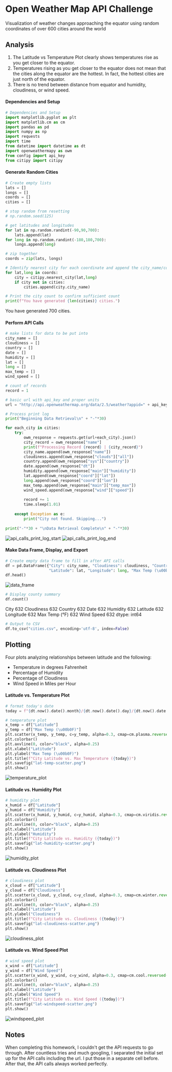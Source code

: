 # Open Weather Map API Challenge

Visualization of weather changes approaching the equator using random coordinates of over 600 cities around the world


## Analysis

1. The Latitude vs Temperature Plot clearly shows temperatures rise as you get closer to the equator. 
2. Temperatures rising as you get closer to the equator does not mean that the cities along the equator are the hottest. In fact, the hottest cities are just north of the equator.
3. There is no trend between distance from equator and humidity, cloudiness, or wind speed.


#### Dependencies and Setup

```python
# Dependencies and Setup
import matplotlib.pyplot as plt
import matplotlib.cm as cm
import pandas as pd
import numpy as np
import requests
import time
from datetime import datetime as dt
import openweathermapy as owm
from config import api_key
from citipy import citipy
```

#### Generate Random Cities

```python
# Create empty lists
lats = []
longs = []
coords = []
cities = []

# stop random from resetting
# np.random.seed(125)

# get latitudes and longitudes
for lat in np.random.randint(-90,90,700):
    lats.append(lat)
for long in np.random.randint(-180,180,700):
    longs.append(long)

# zip together
coords = zip(lats, longs)

# Identify nearest city for each coordinate and append the city_name/country_code to 
for lat,long in coords:
    city = citipy.nearest_city(lat,long)
    if city not in cities:
        cities.append(city.city_name)

# Print the city count to confirm sufficient count
print(f"You have generated {len(cities)} cities.")
```
You have generated 700 cities.


#### Perform API Calls

```python
# make lists for data to be put into
city_name = []
cloudiness = []
country = []
date = []
humidity = []
lat = []
long = []
max_temp = []
wind_speed = []

# count of records
record = 1

# basic url with api_key and proper units
url = "http://api.openweathermap.org/data/2.5/weather?appid=" + api_key + "&units=Imperial&q="

# Process print log
print("Beginning Data Retrieval\n" + "-"*30)

for each_city in cities:
    try:
        owm_response = requests.get(url+each_city).json()
        city_record = owm_response["name"]
        print(f"Processing Record {record} | {city_record}")
        city_name.append(owm_response["name"])
        cloudiness.append(owm_response["clouds"]["all"])
        country.append(owm_response["sys"]["country"])
        date.append(owm_response["dt"])
        humidity.append(owm_response["main"]["humidity"])
        lat.append(owm_response["coord"]["lat"])
        long.append(owm_response["coord"]["lon"])
        max_temp.append(owm_response["main"]["temp_max"])
        wind_speed.append(owm_response["wind"]["speed"])
    
        record += 1
        time.sleep(1.01)
        
    except Exception as e:
        print("City not found. Skipping...")
        
print("-"*30 + "\nData Retrieval Complete\n" + "-"*30)
```

![api_calls_print_log_start](Images/api_calls_print_log_start.png)
![api_calls_print_log_end](Images/api_calls_print_log_end.png)


#### Make Data Frame, Display, and Export

```python
# Create empty data frame to fill in after API calls
df = pd.DataFrame({"City": city_name, "Cloudiness": cloudiness, "Country": country, "Date": date, "Humidity": humidity,
                   "Latitude": lat, "Longitude": long, "Max Temp (\u00b0F)": max_temp, "Wind Speed": wind_speed})
df.head()
```

![data_frame](Images/data_frame.png)


```python
# Display county summary
df.count()
```

City             632
Cloudiness       632
Country          632
Date             632
Humidity         632
Latitude         632
Longitude        632
Max Temp (°F)    632
Wind Speed       632
dtype: int64


```python
# Output to CSV
df.to_csv("cities.csv", encoding='utf-8', index=False)
```


## Plotting

Four plots analyzing relationships between latitude and the following:
* Temperature in degrees Fahrenheit
* Percentage of Humidity
* Percentage of Cloudiness
* Wind Speed in Miles per Hour


#### Latitude vs. Temperature Plot

```python
# format today's date
today = f"{dt.now().date().month}/{dt.now().date().day}/{dt.now().date().year}"

# temperature plot
x_temp = df["Latitude"]
y_temp = df["Max Temp (\u00b0F)"]
plt.scatter(x_temp, y_temp, c=y_temp, alpha=0.3, cmap=cm.plasma.reversed())
plt.colorbar()
plt.axvline(0, color="black", alpha=0.25)
plt.xlabel("Latitude")
plt.ylabel("Max Temp (\u00b0F)")
plt.title(f"City Latitude vs. Max Temperature ({today})")
plt.savefig("lat-temp-scatter.png")
plt.show()
```

![temperature_plot](Images/lat-temp-scatter.png)


#### Latitude vs. Humidity Plot

```python
# humidity plot
x_humid = df["Latitude"]
y_humid = df["Humidity"]
plt.scatter(x_humid, y_humid, c=y_humid, alpha=0.3, cmap=cm.viridis.reversed())
plt.colorbar()
plt.axvline(0, color="black", alpha=0.25)
plt.xlabel("Latitude")
plt.ylabel("Humidity")
plt.title(f"City Latitude vs. Humidity ({today})")
plt.savefig("lat-humidity-scatter.png")
plt.show()
```

![humidity_plot](Images/lat-humidity-scatter.png)


#### Latitude vs. Cloudiness Plot

```python
# cloudiness plot
x_cloud = df["Latitude"]
y_cloud = df["Cloudiness"]
plt.scatter(x_cloud, y_cloud, c=y_cloud, alpha=0.3, cmap=cm.winter.reversed())
plt.colorbar()
plt.axvline(0, color="black", alpha=0.25)
plt.xlabel("Latitude")
plt.ylabel("Cloudiness")
plt.title(f"City Latitude vs. Cloudiness ({today})")
plt.savefig("lat-cloudiness-scatter.png")
plt.show()
```

![cloudiness_plot](Images/lat-cloudiness-scatter.png)


#### Latitude vs. Wind Speed Plot

```python
# wind speed plot
x_wind = df["Latitude"]
y_wind = df["Wind Speed"]
plt.scatter(x_wind, y_wind, c=y_wind, alpha=0.3, cmap=cm.cool.reversed())
plt.colorbar()
plt.axvline(0, color="black", alpha=0.25)
plt.xlabel("Latitude")
plt.ylabel("Wind Speed")
plt.title(f"City Latitude vs. Wind Speed ({today})")
plt.savefig("lat-windspeed-scatter.png")
plt.show()
```

![windspeed_plot](Images/lat-windspeed-scatter.png)


## Notes

When completing this homework, I couldn't get the API requests to go through. After countless tries and much googling, I separated the initial set up for the API calls including the url. I put those in a separate cell before. After that, the API calls always worked perfectly.